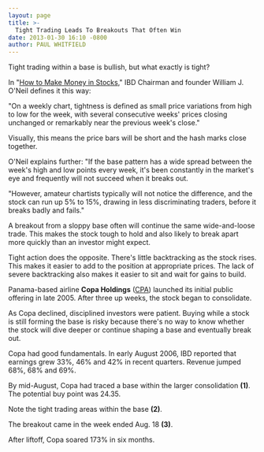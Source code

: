 ```yaml
---
layout: page
title: >-
  Tight Trading Leads To Breakouts That Often Win
date: 2013-01-30 16:10 -0800
author: PAUL WHITFIELD
---
```





Tight trading within a base is bullish, but what exactly is tight?


In "[How to Make Money in Stocks](https://www.investors.com/offer/splash.aspx?id=htmmis)," IBD Chairman and founder William J. O'Neil defines it this way:


"On a weekly chart, tightness is defined as small price variations from high to low for the week, with several consecutive weeks' prices closing unchanged or remarkably near the previous week's close."


Visually, this means the price bars will be short and the hash marks close together.


O'Neil explains further: "If the base pattern has a wide spread between the week's high and low points every week, it's been constantly in the market's eye and frequently will not succeed when it breaks out.


"However, amateur chartists typically will not notice the difference, and the stock can run up 5% to 15%, drawing in less discriminating traders, before it breaks badly and fails."


A breakout from a sloppy base often will continue the same wide-and-loose trade. This makes the stock tough to hold and also likely to break apart more quickly than an investor might expect.


Tight action does the opposite. There's little backtracking as the stock rises. This makes it easier to add to the position at appropriate prices. The lack of severe backtracking also makes it easier to sit and wait for gains to build.


Panama-based airline **Copa Holdings** ([CPA](https://research.investors.com/quote.aspx?symbol=CPA)) launched its initial public offering in late 2005. After three up weeks, the stock began to consolidate.


As Copa declined, disciplined investors were patient. Buying while a stock is still forming the base is risky because there's no way to know whether the stock will dive deeper or continue shaping a base and eventually break out.


Copa had good fundamentals. In early August 2006, IBD reported that earnings grew 33%, 46% and 42% in recent quarters. Revenue jumped 68%, 68% and 69%.


By mid-August, Copa had traced a base within the larger consolidation **(1)**. The potential buy point was 24.35.


Note the tight trading areas within the base **(2)**.


The breakout came in the week ended Aug. 18 **(3)**.


After liftoff, Copa soared 173% in six months.




